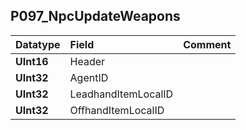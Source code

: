 ## P097\_NpcUpdateWeapons ##
| **Datatype** | **Field** | **Comment** |
|:-------------|:----------|:------------|
| **UInt16** | Header |  |
| **UInt32** | AgentID |  |
| **UInt32** | LeadhandItemLocalID |  |
| **UInt32** | OffhandItemLocalID |  |